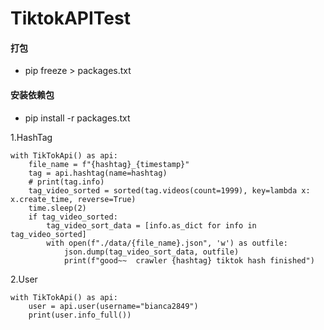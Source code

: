 # TiktokAPITest

#### 打包
* pip freeze >  packages.txt
#### 安装依赖包
* pip install -r  packages.txt

1.HashTag

```
with TikTokApi() as api:
    file_name = f"{hashtag}_{timestamp}"
    tag = api.hashtag(name=hashtag)
    # print(tag.info)
    tag_video_sorted = sorted(tag.videos(count=1999), key=lambda x: x.create_time, reverse=True)
    time.sleep(2)
    if tag_video_sorted:
        tag_video_sort_data = [info.as_dict for info in tag_video_sorted]
        with open(f"./data/{file_name}.json", 'w') as outfile:
            json.dump(tag_video_sort_data, outfile)
            print(f"good~~  crawler {hashtag} tiktok hash finished")
```


 2.User

    with TikTokApi() as api:
    	user = api.user(username="bianca2849")
    	print(user.info_full())
